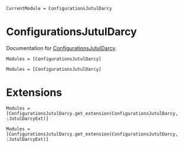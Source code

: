 ```@meta
CurrentModule = ConfigurationsJutulDarcy
```

# ConfigurationsJutulDarcy

Documentation for [ConfigurationsJutulDarcy](https://github.com/gbruer15/ConfigurationsJutulDarcy.jl.jl).


```@index
Modules = [ConfigurationsJutulDarcy]
```

```@autodocs
Modules = [ConfigurationsJutulDarcy]
```


# Extensions

```@index
Modules = [ConfigurationsJutulDarcy.get_extension(ConfigurationsJutulDarcy, :JutulDarcyExt)]
```

```@autodocs
Modules = [ConfigurationsJutulDarcy.get_extension(ConfigurationsJutulDarcy, :JutulDarcyExt)]
```
